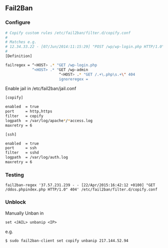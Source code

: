 ## Fail2Ban

### Configure

```bash
# Copify custom rules /etc/fail2ban/filter.d/copify.conf
#
# Matches e.g.
# 12.34.33.22 - [07/Jun/2014:11:15:29] "POST /wp/wp-login.php HTTP/1.0" 200 4523
#
[Definition]

failregex = ^<HOST> .* "GET /wp-login.php
            ^<HOST> .* "GET /wp-admin
			            ^<HOST> .* "GET /.+\.php\s.+\" 404
						ignoreregex =
```

Enable jail in /etc/fail2ban/jail.conf

```bash
[copify]

enabled  = true
port     = http,https
filter   = copify
logpath  = /var/log/apache*/*access.log
maxretry = 6

[ssh]

enabled  = true
port     = ssh
filter   = sshd
logpath  = /var/log/auth.log
maxretry = 6
```

### Testing 

```
fail2ban-regex '37.57.231.239 - - [22/Apr/2015:16:42:12 +0100] "GET /ddos.phpindex.php HTTP/1.0" 404' /etc/fail2ban/filter.d/copify.conf
```

### Unblock

Manually Unban <IP> in <JAIL>

`set <JAIL> unbanip <IP>` 

e.g.

```bash
$ sudo fail2ban-client set copify unbanip 217.144.52.94
```

